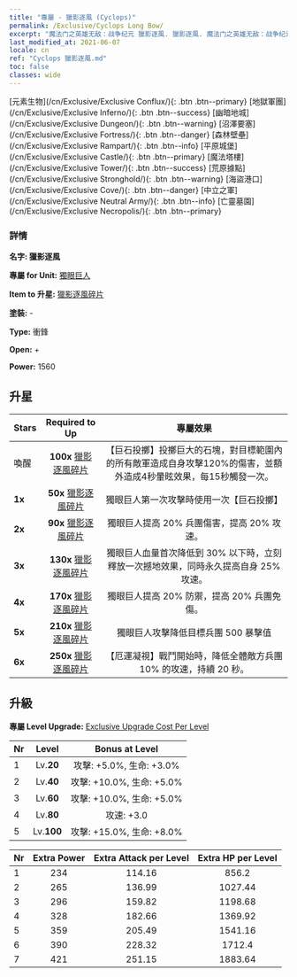 ```yaml
---
title: "專屬 - 獵影逐風 (Cyclops)"
permalink: /Exclusive/Cyclops Long Bow/
excerpt: "魔法门之英雄无敌：战争纪元 獵影逐風. 獵影逐風. 魔法门之英雄无敌：战争纪元 專屬 獵影逐風. 獨眼巨人 專屬."
last_modified_at: 2021-06-07
locale: cn
ref: "Cyclops 獵影逐風.md"
toc: false
classes: wide
---
```

 [元素生物](/cn/Exclusive/Exclusive Conflux/){: .btn .btn--primary} [地獄軍團](/cn/Exclusive/Exclusive Inferno/){: .btn .btn--success} [幽暗地城](/cn/Exclusive/Exclusive Dungeon/){: .btn .btn--warning} [沼澤要塞](/cn/Exclusive/Exclusive Fortress/){: .btn .btn--danger} [森林壁壘](/cn/Exclusive/Exclusive Rampart/){: .btn .btn--info} [平原城堡](/cn/Exclusive/Exclusive Castle/){: .btn .btn--primary} [魔法塔樓](/cn/Exclusive/Exclusive Tower/){: .btn .btn--success} [荒原據點](/cn/Exclusive/Exclusive Stronghold/){: .btn .btn--warning} [海盜港口](/cn/Exclusive/Exclusive Cove/){: .btn .btn--danger} [中立之軍](/cn/Exclusive/Exclusive Neutral Army/){: .btn .btn--info} [亡靈墓園](/cn/Exclusive/Exclusive Necropolis/){: .btn .btn--primary} 

### 詳情
 **名字: 獵影逐風** 

 **專屬 for Unit:** [獨眼巨人](/cn/units/Cyclops/) 

 **Item to 升星:** [獵影逐風碎片](/cn/Items/con_914/)

 **塗裝:** -

 **Type:** 衝鋒

 **Open:** +

 **Power:** 1560

## 升星

  |     Stars    |  Required to Up | 專屬效果 |
  |:-------------|:---------------:|:---------------:|
  |  喚醒  | **100x** [獵影逐風碎片](/cn/Items/con_914/) | 【巨石投擲】投擲巨大的石塊，對目標範圍內的所有敵軍造成自身攻擊120%的傷害，並額外造成4秒暈眩效果，每15秒觸發一次。 |
  | **1x** <i class="fas fa-star"/> | **50x** [獵影逐風碎片](/cn/Items/con_914/) | 獨眼巨人第一次攻擊時使用一次【巨石投擲】 |
  | **2x** <i class="fas fa-star"/> | **90x** [獵影逐風碎片](/cn/Items/con_914/) | 獨眼巨人提高 20% 兵團傷害，提高 20% 攻速。 |
  | **3x** <i class="fas fa-star"/> | **130x** [獵影逐風碎片](/cn/Items/con_914/) | 獨眼巨人血量首次降低到 30% 以下時，立刻釋放一次撼地效果，同時永久提高自身 25% 攻速。 |
  | **4x** <i class="fas fa-star"/> | **170x** [獵影逐風碎片](/cn/Items/con_914/) | 獨眼巨人提高 20% 防禦，提高 20% 兵團免傷。 |
  | **5x** <i class="fas fa-star"/> | **210x** [獵影逐風碎片](/cn/Items/con_914/) | 獨眼巨人攻擊降低目標兵團 500 暴擊值 |
  | **6x** <i class="fas fa-star"/> | **250x** [獵影逐風碎片](/cn/Items/con_914/) | 【厄運凝視】戰鬥開始時，降低全體敵方兵團 10% 的攻速，持續 20 秒。 |


## 升級
 **專屬 Level Upgrade:** [Exclusive Upgrade Cost Per Level](/Exclusive/ExclusiveUpgradeCostPerLevel/)

  |  Nr  |   Level  | Bonus at Level |
  |:-----|:--------:|:--------------:|
  | 1 | Lv.**20** | 攻擊: +5.0%, 生命: +3.0% |
  | 2 | Lv.**40** | 攻擊: +10.0%, 生命: +5.0% |
  | 3 | Lv.**60** | 攻擊: +10.0%, 生命: +5.0% |
  | 4 | Lv.**80** | 攻速: +3.0 |
  | 5 | Lv.**100** | 攻擊: +15.0%, 生命: +8.0% |


  |  Nr  |  Extra Power | Extra Attack per Level | Extra HP per Level |
  |:-----|:--------:|:--------:|:--------:|
  | 1 | 234 | 114.16 | 856.2 |
  | 2 | 265 | 136.99 | 1027.44 |
  | 3 | 296 | 159.82 | 1198.68 |
  | 4 | 328 | 182.66 | 1369.92 |
  | 5 | 359 | 205.49 | 1541.16 |
  | 6 | 390 | 228.32 | 1712.4 |
  | 7 | 421 | 251.15 | 1883.64 |


